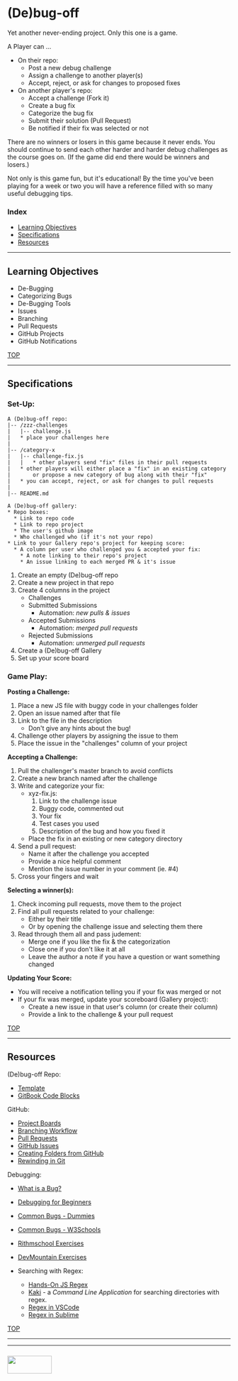 # (De)bug-off

Yet another never-ending project.  Only this one is a game. 

A Player can ...
* On their repo:
  * Post a new debug challenge
  * Assign a challenge to another player(s)
  * Accept, reject, or ask for changes to proposed fixes
* On another player's repo:
  * Accept a challenge (Fork it)
  * Create a bug fix
  * Categorize the bug fix
  * Submit their solution (Pull Request)
  * Be notified if their fix was selected or not

There are no winners or losers in this game because it never ends.  You should continue to send each other harder and harder debug challenges as the course goes on.  (If the game did end there would be winners and losers.)  

Not only is this game fun, but it's educational! By the time you've been playing for a week or two you will have a reference filled with so many useful debugging tips.

### Index
* [Learning Objectives](#learning-objectives)
* [Specifications](#specifications)
* [Resources](#resources)

---

## Learning Objectives

* De-Bugging
* Categorizing Bugs
* De-Bugging Tools
* Issues
* Branching
* Pull Requests
* GitHub Projects
* GitHub Notifications


[TOP](#index)

---

## Specifications

### __Set-Up:__
```
A (De)bug-off repo:
|-- /zzz-challenges
|	|-- challenge.js
|	* place your challenges here
|
|-- /category-x
|	|-- challenge-fix.js
|	|	* other players send "fix" files in their pull requests
|	* other players will either place a "fix" in an existing category
|	 	or propose a new category of bug along with their "fix"
|	* you can accept, reject, or ask for changes to pull requests
|
|-- README.md
```
```
A (De)bug-off gallery:
* Repo boxes:
  * Link to repo code
  * Link to repo project
  * The user's github image
  * Who challenged who (if it's not your repo)
* Link to your Gallery repo's project for keeping score:
  * A column per user who challenged you & accepted your fix:
    * A note linking to their repo's project
    * An issue linking to each merged PR & it's issue
```
1. Create an empty (De)bug-off repo
2. Create a new project in that repo
3. Create 4 columns in the project
   * Challenges
   * Submitted Submissions
     * Automation: _new pulls & issues_
   * Accepted Submissions
     * Automation:  _merged pull requests_
   * Rejected Submissions
     * Automation: _unmerged pull requests_
4. Create a (De)bug-off Gallery
5. Set up your score board
  


### __Game Play:__

__Posting a Challenge:__
1. Place a new JS file with buggy code in your challenges folder
2. Open an issue named after that file
3. Link to the file in the description 
    * Don't give any hints about the bug!
4. Challenge other players by assigning the issue to them
5. Place the issue in the "challenges" column of your project

__Accepting a Challenge:__
1. Pull the challenger's master branch to avoid conflicts
2. Create a new branch named after the challenge 
3. Write and categorize your fix:
    * xyz-fix.js:
      1. Link to the challenge issue
      2. Buggy code, commented out
      3. Your fix
      4. Test cases you used
      5. Description of the bug and how you fixed it
    * Place the fix in an existing or new category directory
4. Send a pull request:
    * Name it after the challenge you accepted
    * Provide a nice helpful comment
    * Mention the issue number in your comment (ie. #4)
5. Cross your fingers and wait

__Selecting a winner(s):__
1. Check incoming pull requests, move them to the project
2. Find all pull requests related to your challenge:
    * Either by their title
    * Or by opening the challenge issue and selecting them there
3. Read through them all and pass judement:
    * Merge one if you like the fix & the categorization
    * Close one if you don't like it at all
    * Leave the author a note if you have a question or want something changed

__Updating Your Score:__
* You will receive a notification telling you if your fix was merged or not
* If your fix was merged, update your scoreboard (Gallery project):
    * Create a new issue in that user's column (or create their column)
    * Provide a link to the challenge & your pull request




[TOP](#index)

---

## Resources

(De)bug-off Repo:
* [Template](https://github.com/elewa-academy/de-bug-off-template)
* [GitBook Code Blocks](https://github.com/azu/gitbook-plugin-include-codeblock)

GitHub:
* [Project Boards](https://help.github.com/articles/about-project-boards/)
* [Branching Workflow](https://guides.github.com/introduction/flow/)
* [Pull Requests](https://yangsu.github.io/pull-request-tutorial/)
* [GitHub Issues](https://guides.github.com/features/issues/)
* [Creating Folders from GitHub](https://stackoverflow.com/questions/18773598/creating-folders-inside-github-com-repo-without-using-git)
* [Rewinding in Git](https://www.git-tower.com/learn/git/faq/restore-repo-to-previous-revision)


Debugging:
* [What is a Bug?](https://medium.com/northcoders/understanding-bugs-and-errors-in-javascript-675ebb0a109a)
* [Debugging for Beginners](https://www.creativebloq.com/javascript/javascript-debugging-beginners-3122820)
* [Common Bugs - Dummies](http://www.dummies.com/web-design-development/javascript/10-common-javascript-bugs-and-how-to-avoid-them/)
* [Common Bugs - W3Schools](https://www.w3schools.com/js/js_mistakes.asp)
* [Rithmschool Exercises](https://www.rithmschool.com/courses/intermediate-javascript/javascript-debugging-exercises)
* [DevMountain Exercises](https://github.com/DevMountain/debugging-exercises)

 
* Searching with Regex:
    * [Hands-On JS Regex](https://github.com/dwyl/learn-regex)
    * [Kaki](https://github.com/fbeline/kaki) - a _Command Line Application_ for searching directories with regex.
    * [Regex in VSCode](https://msdn.microsoft.com/en-us/library/2k3te2cs.aspx)
    * [Regex in Sublime](http://docs.sublimetext.info/en/latest/search_and_replace/search_and_replace_overview.html)

[TOP](#index)



___
___
### <a href="http://elewa.education/blog" target="_blank"><img src="https://user-images.githubusercontent.com/18554853/34921062-506450ae-f97d-11e7-875f-6feeb26ad72d.png" width="100" height="40"/></a>

